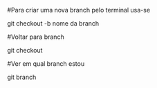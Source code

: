 #Para criar uma nova branch pelo terminal usa-se

git  checkout -b nome da branch

#Voltar para branch

git checkout 

#Ver em qual branch estou

git branch
